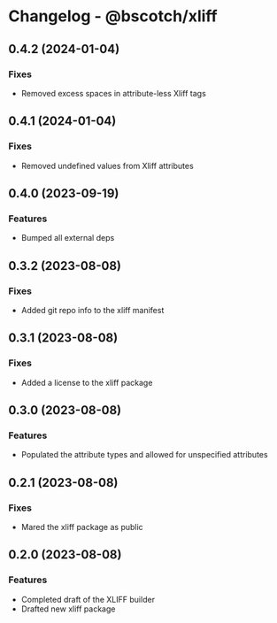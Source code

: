# Changelog - @bscotch/xliff

## 0.4.2 (2024-01-04)

### Fixes

- Removed excess spaces in attribute-less Xliff tags

## 0.4.1 (2024-01-04)

### Fixes

- Removed undefined values from Xliff attributes

## 0.4.0 (2023-09-19)

### Features

- Bumped all external deps

## 0.3.2 (2023-08-08)

### Fixes

- Added git repo info to the xliff manifest

## 0.3.1 (2023-08-08)

### Fixes

- Added a license to the xliff package

## 0.3.0 (2023-08-08)

### Features

- Populated the attribute types and allowed for unspecified attributes

## 0.2.1 (2023-08-08)

### Fixes

- Mared the xliff package as public

## 0.2.0 (2023-08-08)

### Features

- Completed draft of the XLIFF builder
- Drafted new xliff package